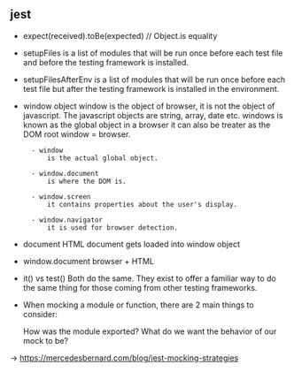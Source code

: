 ## jest

- expect(received).toBe(expected) // Object.is equality

- setupFiles 
    is a list of modules that will be run once before each test file and before the testing framework is installed.

- setupFilesAfterEnv 
    is a list of modules that will be run once before each test file but after the testing framework is installed in the environment.

- window object
    window is the object of browser, it is not the object of javascript. The javascript objects are string, array, date etc.
    windows is known as the global object in a browser
    it can also be treater as the DOM root
    window = browser.

        - window
            is the actual global object.

        - window.document
            is where the DOM is.

        - window.screen
            it contains properties about the user's display.

        - window.navigator
            it is used for browser detection.

- document
    HTML
    document gets loaded into window object

- window.document
     browser + HTML
- it() vs test()
    Both do the same. They exist to offer a familiar way to do the same thing for those coming from other testing frameworks.

- When mocking a module or function, there are 2 main things to consider:

    How was the module exported?
    What do we want the behavior of our mock to be?

-> https://mercedesbernard.com/blog/jest-mocking-strategies